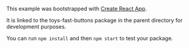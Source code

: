 This example was bootstrapped with [Create React App](https://github.com/facebook/create-react-app).

It is linked to the toys-fast-buttons package in the parent directory for development purposes.

You can run `npm install` and then `npm start` to test your package.
